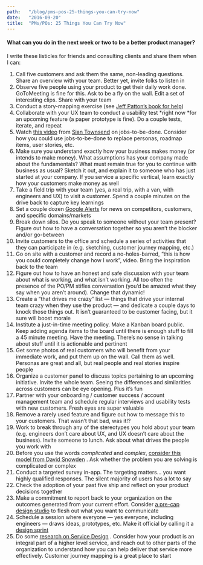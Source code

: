 ```yaml
---
path:	"/blog/pms-pos-25-things-you-can-try-now"
date:	"2016-09-20"
title:	"PMs/POs: 25 Things You Can Try Now"
---
```


#### What can you do in the next week or two to be a better product manager?

I write these listicles for friends and consulting clients and share them when I can:

1. Call five customers and ask them the same, non-leading questions. Share an overview with your team. Better yet, invite folks to listen in
2. Observe five people using your product to get their daily work done. GoToMeeting is fine for this. Ask to be a fly on the wall. Edit a set of interesting clips. Share with your team
3. Conduct a story-mapping exercise (see [Jeff Patton’s book for help](https://www.amazon.com/User-Story-Mapping-Discover-Product/dp/1491904909/ref=as_sl_pc_qf_sp_asin_til?tag=jefpatass-20&linkCode=w00&linkId=NX2UXYQEFAANOFPO&creativeASIN=1491904909))
4. Collaborate with your UX team to conduct a usability test *right now *for an upcoming feature (a paper prototype is fine). Do a couple tests, iterate, and repeat
5. Watch [this video](https://vimeo.com/167029277) from [Sian Townsend](https://medium.com/u/745c6beae85f) on jobs-to-be-done. Consider how you could use jobs-to-be-done to replace personas, roadmap items, user stories, etc.
6. Make sure you understand exactly how your business makes money (or intends to make money). What assumptions has your company made about the fundamentals? What must remain true for you to continue with business as usual? Sketch it out, and explain it to someone who has just started at your company. If you service a specific vertical, learn exactly how your customers make money as well
7. Take a field trip with your team (yes, a real trip, with a van, with engineers and UX) to visit a customer. Spend a couple minutes on the drive back to capture key learnings
8. Set a couple dozen [Google Alerts](https://www.google.com/alerts) for news on competitors, customers, and specific domains/markets
9. Break down silos. Do you speak to someone without your team present? Figure out how to have a conversation together so you aren’t the blocker and/or go-between
10. Invite customers to the office and schedule a series of activities that they can participate in (e.g. sketching, customer journey mapping, etc.)
11. Go on site with a customer and record a no-holes-barred, “this is how you could completely change how I work”, video. Bring the inspiration back to the team
12. Figure out how to have an honest and safe discussion with your team about what is working, and what isn’t working. All too often the presence of the PO/PM stifles conversation (you’d be amazed what they say when you aren’t around). Change that dynamic!
13. Create a “that drives me crazy” list — things that drive your internal team crazy when they use the product — and dedicate a couple days to knock those things out. It isn’t guaranteed to be customer facing, but it sure will boost morale
14. Institute a just-in-time meeting policy. Make a Kanban board public. Keep adding agenda items to the board until there is enough stuff to fill a 45 minute meeting. Have the meeting. There’s no sense in talking about stuff until it is actionable and pertinent
15. Get some photos of real customers who will benefit from your immediate work, and put them up on the wall. Call them as well. Personas are great and all, but real people and real stories inspire people
16. Organize a customer panel to discuss topics pertaining to an upcoming initiative. Invite the whole team. Seeing the differences and similarities across customers can be eye opening. Plus it’s fun
17. Partner with your onboarding / customer success / account management team and schedule regular interviews and usability tests with new customers. Fresh eyes are super valuable
18. Remove a rarely used feature and figure out how to message this to your customers. That wasn’t that bad, was it!?
19. Work to break through any of the stereotypes you hold about your team (e.g. engineers don’t care about UX, and UX doesn’t care about the business). Invite someone to lunch. Ask about what drives the people you work with
20. Before you use the words *complicated* and *complex*, [consider this model from David Snowden](https://en.wikipedia.org/wiki/Cynefin_Framework) . Ask whether the problem you are solving is complicated or complex
21. Conduct a targeted survey in-app. The targeting matters… you want highly qualified responses. The silent majority of users has a lot to say
22. Check the adoption of your past five ship and reflect on your product decisions together
23. Make a commitment to report back to your organization on the outcomes generated from your current effort. Consider [a pre-cap design studio](https://medium.com/@johnpcutler/beat-the-feature-factory-run-pre-cap-design-studios-725d1c83ecd7) to flesh out what you want to communicate
24. Schedule a session where everyone — yes everyone, including engineers — draws ideas, prototypes, etc. Make it official by calling it a [design sprint](https://developers.google.com/design-sprint/downloads/DesignSprintMethods.pdf)
25. Do some [research on Service Design](http://www.servicedesigntools.org/) . Consider how your product is an integral part of a higher level service, and reach out to other parts of the organization to understand how you can help deliver that service more effectively. Customer journey mapping is a great place to start
